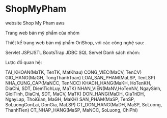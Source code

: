 # ShopMyPham
website Shop My Pham aws

Trang web bán mỹ phẩm của nhóm

Thiết kế trang web bán mỹ phẩm OriShop, với các công nghệ sau:

Servlet
JSP/JSTL
BootsTrap
JDBC
SQL Servel
Danh sách nhóm:

Lược đồ quan hệ:

TAI_KHOAN(MaTK, TenTK, MatKhau)
CONG_VIEC(MaCV, TenCV)
GIO_HANG(MaGH, TongThanhToan)
LOAI_SAN_PHAM(MaLSP, TenLSP)
NHA_CUNG_CAP(MaNCC, TenNCC)
KHACH_HANG(MaKH, HoTenKH, DiaChi, SDT, DiemTichLuy, MaTK)
NHAN_VIEN(MaNV,HoTenNV, NgaySinh, GioiTinh, DiaChi, SDT, MaCV, MaTK)
DON_HANG(MaDH, GiaTriDH, NgayLap, ThoiGian, MaGH, MaKH)
SAN_PHAM(MaSP, TenSP, SoLuongConLai, DonGia, MaLSP)
CT_DON_HANG(MaDH, MaSP, SoLuong, ThanhTien)
CT_NHAP_HANG(MaSP, MaNCC, SoLuong, ChiPhi)
